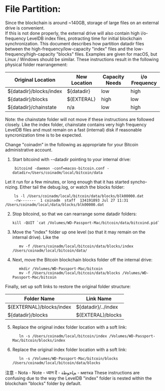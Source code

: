 # File Partition:
Since the blockchain is around ~140GB, storage of large files on an external drive is convenient.  
If this is not done properly, the external drive will also contain high i/o-frequency LevelDB index
files, protracting time for initial blockchain synchronization. This document describes how partition datadir files between the high-frequency/low-capacity "index" files and the low-frequency/high-capacity "blocks" files. Examples are given for macOS, but Linux / Windows should be similar. These instructions result in the following physical folder rearrangement:

| Original Location       | New Location | Capacity Needs | i/o Frequency  |
| ----------------------- | ------------ | -------------- | -------------- |
| ${datadir}/blocks/index | ${datadir}   | low            | high           |
| ${datadir}/blocks       | ${EXTERAL}   | high           | low            |
| ${datadir}/chainstate   | n/a          | low            | high           |
Note: the chainstate folder will not move if these instructions are followed closely.  Like the index folder, chainstate contains very high frequency LevelDB files and must remain on a fast (internal) disk if reasonable syncronization time is to be expected.

Change "coinadm" in the following as appropriate for your Bitcoin administrative account.

1) Start bitcoind with --datadir pointing to your internal drive:

        bitcoind -daemon -conf=macos-bitcoin.conf -datadir=/Users/coinadm/local/bitcoin/data

Let it run for a few minutes, or long enough that it has started syncho-
   nizing.  Either tail the debug.log, or watch the blocks folder:
   
        ls -l /Users/coinadm/local/bitcoin/data/blocks/blk00000.dat
        -rw-------  1 coinadm  staff  134191893 Jul 27 11:31 /Users/coinadm/local/data/blocks/blk00000.dat

2) Stop bitcoind, so that we can rearrange some datadir folders:

       kill -QUIT `cat /Volumes/WD-Passport-Mac/bitcoin/data/bitcoind.pid`

3) Move the "index" folder up one level (so that it may remain on the internal drive). Like the 
      
          mv -f /Users/coinadm/local/bitcoin/data/blocks/index /Users/coinadm/local/bitcoin/data/

4) Next, move the Bitcoin blockchain blocks folder off the internal drive:
   
          mkdir /Volumes/WD-Passport-Mac/bitcoin 
          mv -f /Users/coinadm/local/bitcoin/data/blocks /Volumes/WD-Passport-Mac/bitcoin 

Finally, set up soft links to restore the original folder structure:
   
| Folder Name              | Link Name           |
| ------------------------ | ------------------- |
| ${EXTERNAL}/blocks/index | ${datadir}/../index |
| ${datadir}/blocks        | ${EXTERAL}/blocks   |

5) Replace the original index folder location with a soft link:
      
          ln -s /Users/coinadm/local/bitcoin/index /Volumes/WD-Passport-Mac/bitcoin/blocks/index 

6) Replace the original index folder location with a soft link:
      
          ln -s /Volumes/WD-Passport-Mac/bitcoin/blocks /Users/coinadm/local/bitcoin/data/blocks

 注意 - Nota - Note - ध्यान दें - ﻢﻠﺣﻮﻇﺓ - метка 
These instructions are confusing due to the way the LevelDB "index" folder is nested within the blockchain "blocks" folder by default.
